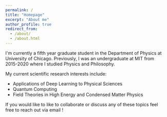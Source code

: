 ```yaml
---
permalink: /
title: "Homepage"
excerpt: "About me"
author_profile: true
redirect_from: 
  - /about/
  - /about.html
---
```



I'm currently a fifth year graduate student in the Department of Physics at University of Chicago. Previously, I was an undergraduate at MIT from 2015-2020 where I studied Physics and Philosophy.  

My current scientific research interests include:
* Applications of Deep Learning to Physical Sciences
* Quantum Computing
* Field Theories in High Energy and Condensed Matter Physics
 

If you would like to like to collaborate or discuss any of these topics feel free to reach out via email ! 
